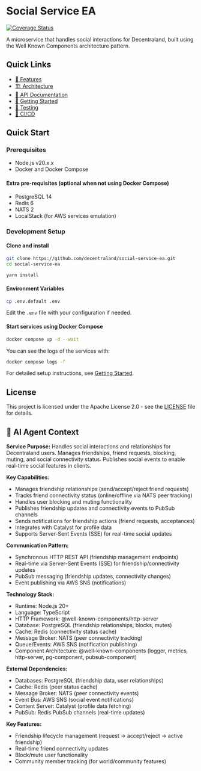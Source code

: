 # Social Service EA

[![Coverage Status](https://coveralls.io/repos/github/decentraland/social-service-ea/badge.svg)](https://coveralls.io/github/decentraland/social-service-ea)

A microservice that handles social interactions for Decentraland, built using the Well Known Components architecture pattern.

## Quick Links

- [🌟 Features](https://github.com/decentraland/social-service-ea/wiki/Features)
- [🏗 Architecture](https://github.com/decentraland/social-service-ea/wiki/Architecture)
- [🔗 API Documentation](https://github.com/decentraland/social-service-ea/wiki/API-Documentation)
- [🚀 Getting Started](https://github.com/decentraland/social-service-ea/wiki/Getting-Started)
- [🧪 Testing](https://github.com/decentraland/social-service-ea/wiki/Testing)
- [🔄 CI/CD](https://github.com/decentraland/social-service-ea/wiki/CI-CD)

## Quick Start

### Prerequisites

- Node.js v20.x.x
- Docker and Docker Compose

#### Extra pre-requisites (optional when not using Docker Compose)

- PostgreSQL 14
- Redis 6
- NATS 2
- LocalStack (for AWS services emulation)

### Development Setup

#### Clone and install
```bash
git clone https://github.com/decentraland/social-service-ea.git
cd social-service-ea

yarn install
```

#### Environment Variables
```bash
cp .env.default .env
```

Edit the `.env` file with your configuration if needed.

#### Start services using Docker Compose
```bash
docker compose up -d --wait
```

You can see the logs of the services with:

```bash
docker compose logs -f
```

For detailed setup instructions, see [Getting Started](https://github.com/decentraland/social-service-ea/wiki/Getting-Started).

## License

This project is licensed under the Apache License 2.0 - see the [LICENSE](LICENSE) file for details.

## 🤖 AI Agent Context

**Service Purpose:** Handles social interactions and relationships for Decentraland users. Manages friendships, friend requests, blocking, muting, and social connectivity status. Publishes social events to enable real-time social features in clients.

**Key Capabilities:**

- Manages friendship relationships (send/accept/reject friend requests)
- Tracks friend connectivity status (online/offline via NATS peer tracking)
- Handles user blocking and muting functionality
- Publishes friendship updates and connectivity events to PubSub channels
- Sends notifications for friendship actions (friend requests, acceptances)
- Integrates with Catalyst for profile data
- Supports Server-Sent Events (SSE) for real-time social updates

**Communication Pattern:** 
- Synchronous HTTP REST API (friendship management endpoints)
- Real-time via Server-Sent Events (SSE) for friendship/connectivity updates
- PubSub messaging (friendship updates, connectivity changes)
- Event publishing via AWS SNS (notifications)

**Technology Stack:**

- Runtime: Node.js 20+
- Language: TypeScript
- HTTP Framework: @well-known-components/http-server
- Database: PostgreSQL (friendship relationships, blocks, mutes)
- Cache: Redis (connectivity status cache)
- Message Broker: NATS (peer connectivity tracking)
- Queue/Events: AWS SNS (notification publishing)
- Component Architecture: @well-known-components (logger, metrics, http-server, pg-component, pubsub-component)

**External Dependencies:**

- Databases: PostgreSQL (friendship data, user relationships)
- Cache: Redis (peer status cache)
- Message Broker: NATS (peer connectivity events)
- Event Bus: AWS SNS (social event notifications)
- Content Server: Catalyst (profile data fetching)
- PubSub: Redis PubSub channels (real-time updates)

**Key Features:**

- Friendship lifecycle management (request → accept/reject → active friendship)
- Real-time friend connectivity updates
- Block/mute user functionality
- Community member tracking (for world/community features)
